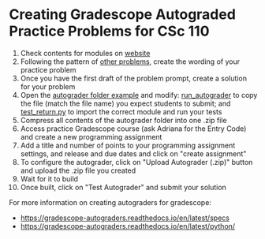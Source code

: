 # Creating Gradescope Autograded Practice Problems for CSc 110

1. Check contents for modules on [website](https://adrianapicoral.com/csc-110/)
1. Following the pattern of [other problems](https://adrianapicoral.com/csc-110/assignments-02.html), create the wording of your practice problem
1. Once you have the first draft of the problem prompt, create a solution for your problem
1. Open the [autograder folder example](assignment-04/autograder/) and modify: [run_autograder](assignment-04/autograder/run_autograder) to copy the file (match the file name) you expect students to submit; and [test_return.py](assignment-04/autograder/tests/test_return.py) to import the correct module and run your tests
1. Compress all contents of the autograder folder into one .zip file
1. Access practice Gradescope course (ask Adriana for the Entry Code) and create a new programming assignment
1. Add a title and number of points to your programming assignment settings, and release and due dates and click on "create assignment"
1. To configure the autograder, click on "Upload Autograder (.zip)" button and upload the .zip file you created
1. Wait for it to build
1. Once built, click on "Test Autograder" and submit your solution

For more information on creating autograders for gradescope:

* https://gradescope-autograders.readthedocs.io/en/latest/specs
* https://gradescope-autograders.readthedocs.io/en/latest/python/